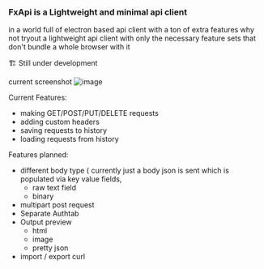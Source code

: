 ### FxApi is a Lightweight and minimal api client
in a world full of electron based api client with a ton of extra features why not tryout a lightweight api client with only the necessary feature sets that don't bundle a whole browser with it
 
 🏗️ Still under development 
 
 current screenshot
![image](https://github.com/user-attachments/assets/45009a26-77ef-4301-ad90-8eea2757cfbc)



Current Features:
 - making GET/POST/PUT/DELETE requests
 - adding custom headers
 - saving requests to history
 - loading requests from history

Features planned:
 - different body type ( currently just a body json is sent which is populated via key value fields,
   - raw text field
   - binary
- multipart post request
- Separate Authtab
- Output preview
  - html
  - image
  - pretty json
- import / export curl
